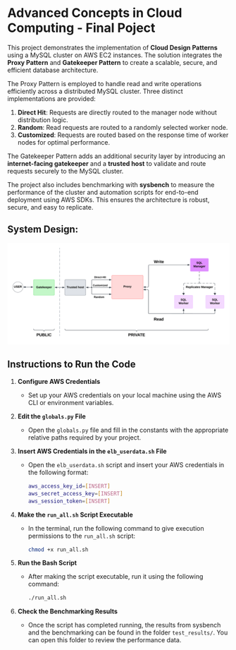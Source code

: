 # Advanced Concepts in Cloud Computing - Final Poject

This project demonstrates the implementation of **Cloud Design Patterns** using a MySQL cluster on AWS EC2 instances. The solution integrates the **Proxy Pattern** and **Gatekeeper Pattern** to create a scalable, secure, and efficient database architecture.

The Proxy Pattern is employed to handle read and write operations efficiently across a distributed MySQL cluster. Three distinct implementations are provided: 
1. **Direct Hit**: Requests are directly routed to the manager node without distribution logic.
2. **Random**: Read requests are routed to a randomly selected worker node.
3. **Customized**: Requests are routed based on the response time of worker nodes for optimal performance.

The Gatekeeper Pattern adds an additional security layer by introducing an **internet-facing gatekeeper** and a **trusted host** to validate and route requests securely to the MySQL cluster.

The project also includes benchmarking with **sysbench** to measure the performance of the cluster and automation scripts for end-to-end deployment using AWS SDKs. This ensures the architecture is robust, secure, and easy to replicate.

## System Design:
![General System Design](final_proj_systemdesign.png "System Design")


## Instructions to Run the Code

1. **Configure AWS Credentials**  
   - Set up your AWS credentials on your local machine using the AWS CLI or environment variables.

2. **Edit the `globals.py` File**  
   - Open the `globals.py` file and fill in the constants with the appropriate relative paths required by your project.

3. **Insert AWS Credentials in the `elb_userdata.sh` File**  
   - Open the `elb_userdata.sh` script and insert your AWS credentials in the following format:

     ```bash
     aws_access_key_id=[INSERT]
     aws_secret_access_key=[INSERT]
     aws_session_token=[INSERT]
     ```

4. **Make the `run_all.sh` Script Executable**  
   - In the terminal, run the following command to give execution permissions to the `run_all.sh` script:

     ```bash
     chmod +x run_all.sh
     ```

5. **Run the Bash Script**  
   - After making the script executable, run it using the following command:

     ```bash
     ./run_all.sh
     ```

6. **Check the Benchmarking Results**  
   - Once the script has completed running, the results from sysbench and the benchmarking can be found in the folder `test_results/`. You can open this folder to review the performance data.
